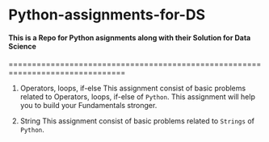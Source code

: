 # Python-assignments-for-DS
#### This is a Repo for Python asignments along with their Solution for Data Science 
===============================================================================
1. Operators, loops, if-else
     This assignment consist of basic problems related to Operators, loops, if-else of `Python`. This assignment will help you to build your Fundamentals stronger.

2. String
   This assignment consist of basic problems related to `Strings` of `Python`.
